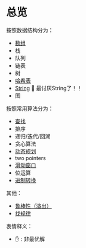 # 总览

按照数据结构分为：
- [数组](/computer/array.html)
- 栈
- 队列
- 链表
- 树
- [哈希表](/computer/hash.html)
- [String](/computer/string.html) :new_moon_with_face: 最讨厌String了！！
- 图

按照常用算法分为：
- [查找](/computer/search.html)
- 排序
- 递归/迭代/回溯
- 贪心算法
- [动态规划](/computer/dp.html)
- two pointers
- [滑动窗口](/computer/slidingWindow.html)
- 位运算
- [进制转换](/computer/conversion.html)

其他：
- [鲁棒性（溢出）](/computer/robustness.html)
- [找规律](/computer/others.html)

表情释义：
- :raised_hand: : 非最优解
